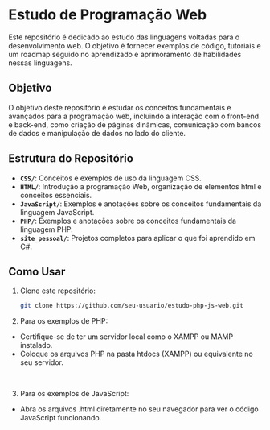 # Estudo de Programação Web

Este repositório é dedicado ao estudo das linguagens voltadas para o desenvolvimento web. O objetivo é fornecer exemplos de código, tutoriais e um roadmap seguido no aprendizado e aprimoramento de habilidades nessas linguagens.

## Objetivo

O objetivo deste repositório é estudar os conceitos fundamentais e avançados para a programação web, incluindo a interação com o front-end e back-end, como criação de páginas dinâmicas, comunicação com bancos de dados e manipulação de dados no lado do cliente.

## Estrutura do Repositório

- **`CSS/`**: Conceitos e exemplos de uso da linguagem CSS.
- **`HTML/`**: Introdução a programação Web, organização de elementos html e conceitos essenciais.
- **`JavaScript/`**: Exemplos e anotações sobre os conceitos fundamentais da linguagem JavaScript.
- **`PHP/`**: Exemplos e anotações sobre os conceitos fundamentais da linguagem PHP.
- **`site_pessoal/`**: Projetos completos para aplicar o que foi aprendido em C#.

## Como Usar

1. Clone este repositório:

   ```bash
   git clone https://github.com/seu-usuario/estudo-php-js-web.git

2. Para os exemplos de PHP:
- Certifique-se de ter um servidor local como o XAMPP ou MAMP instalado.
- Coloque os arquivos PHP na pasta htdocs (XAMPP) ou equivalente no seu servidor.
<br>

3. Para os exemplos de JavaScript:
- Abra os arquivos .html diretamente no seu navegador para ver o código JavaScript funcionando.
